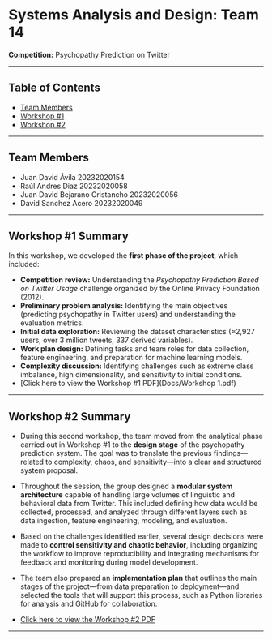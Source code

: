# Systems Analysis and Design: Team 14
**Competition:** Psychopathy Prediction on Twitter  

---

## Table of Contents
- [Team Members](#team-members)
- [Workshop #1](#workshop-1-summary)
- [Workshop #2](#workshop-2-summary)

---

## Team Members
- Juan David Ávila 20232020154
- Raúl Andres Diaz 20232020058
- Juan David Bejarano Cristancho 20232020056
- David Sanchez Acero 20232020049

---

## Workshop #1 Summary
In this workshop, we developed the **first phase of the project**, which included: 

- **Competition review:** Understanding the *Psychopathy Prediction Based on Twitter Usage* challenge organized by the Online Privacy Foundation (2012).  
- **Preliminary problem analysis:** Identifying the main objectives (predicting psychopathy in Twitter users) and understanding the evaluation metrics.  
- **Initial data exploration:** Reviewing the dataset characteristics (≈2,927 users, over 3 million tweets, 337 derived variables).  
- **Work plan design:** Defining tasks and team roles for data collection, feature engineering, and preparation for machine learning models.  
- **Complexity discussion:** Identifying challenges such as extreme class imbalance, high dimensionality, and sensitivity to initial conditions.
- [Click here to view the Workshop #1 PDF](Docs/Workshop 1.pdf)

---

## Workshop #2 Summary
- During this second workshop, the team moved from the analytical phase carried out in Workshop #1 to the **design stage** of the psychopathy prediction system. The goal was to translate the previous findings—related to complexity, chaos, and sensitivity—into a clear and structured system proposal.

- Throughout the session, the group designed a **modular system architecture** capable of handling large volumes of linguistic and behavioral data from Twitter. This included defining how data would be collected, processed, and analyzed through different layers such as data ingestion, feature engineering, modeling, and evaluation.

- Based on the challenges identified earlier, several design decisions were made to **control sensitivity and chaotic behavior**, including organizing the workflow to improve reproducibility and integrating mechanisms for feedback and monitoring during model development.

- The team also prepared an **implementation plan** that outlines the main stages of the project—from data preparation to deployment—and selected the tools that will support this process, such as Python libraries for analysis and GitHub for collaboration.

- [Click here to view the Workshop #2 PDF](Docs/Workshop_2.pdf)

---

